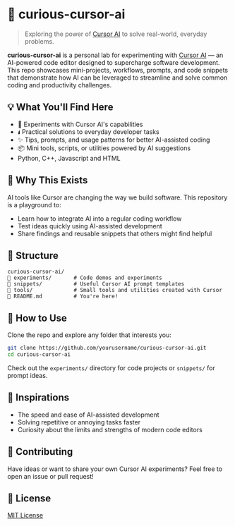 # 🧠 curious-cursor-ai

> Exploring the power of [Cursor AI](https://www.cursor.so/) to solve real-world, everyday problems.

**curious-cursor-ai** is a personal lab for experimenting with [Cursor AI](https://www.cursor.so/) — an AI-powered code editor designed to supercharge software development. This repo showcases mini-projects, workflows, prompts, and code snippets that demonstrate how AI can be leveraged to streamline and solve common coding and productivity challenges.

## 💡 What You'll Find Here

- 🧪 Experiments with Cursor AI's capabilities
- 🖠️ Practical solutions to everyday developer tasks
- ✨ Tips, prompts, and usage patterns for better AI-assisted coding
- 📦 Mini tools, scripts, or utilities powered by AI suggestions
- Python, C++, Javascript and HTML 

## 🚀 Why This Exists

AI tools like Cursor are changing the way we build software. This repository is a playground to:

- Learn how to integrate AI into a regular coding workflow
- Test ideas quickly using AI-assisted development
- Share findings and reusable snippets that others might find helpful

## 📁 Structure

```
curious-cursor-ai/
🔗 experiments/       # Code demos and experiments
🔗 snippets/          # Useful Cursor AI prompt templates
🔗 tools/             # Small tools and utilities created with Cursor
🔗 README.md          # You're here!
```

## 🤭 How to Use

Clone the repo and explore any folder that interests you:

```bash
git clone https://github.com/yourusername/curious-cursor-ai.git
cd curious-cursor-ai
```

Check out the `experiments/` directory for code projects or `snippets/` for prompt ideas.

## 🧠 Inspirations

- The speed and ease of AI-assisted development
- Solving repetitive or annoying tasks faster
- Curiosity about the limits and strengths of modern code editors

## 🙌 Contributing

Have ideas or want to share your own Cursor AI experiments? Feel free to open an issue or pull request!

## 📜 License

[MIT License](LICENSE)

